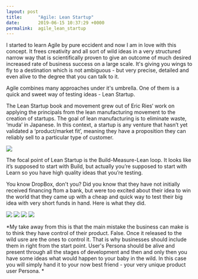 ```yaml
---
layout: post
title:      "Agile: Lean Startup"
date:       2019-06-15 10:37:29 +0000
permalink:  agile_lean_startup
---
```



I started to learn Agile by pure eccident and now I am in love with this concept. It frees creativity and all sort of wild ideas in a very structured narrow way that is scientifically proven to give an outcome of much desired increased rate of business success on a large scale. It's giving you wings to fly to a destination which is not ambiguous - but very precise, detailed and even alive to the degree that you can talk to it. 

Agile combines many approaches under it's umbrella. One of them is a quick and sweet way of testing ideas - Lean Startup.

The Lean Startup book and movement grew out of Eric Ries‘ work on applying the principals from the lean manufacturing movement to the creation of startups. The goal of lean manufacturing is to eliminate waste, ‘muda’ in Japanese. In this context, a startup is any venture that hasn’t yet validated a ‘product/market fit’, meaning they have a proposition they can reliably sell to a particular type of customer.

![](https://live.staticflickr.com/65535/48065916981_e4dab5d171.jpg)

The focal point of Lean Startup is the Build-Measure-Lean loop. It looks like it’s supposed to start with Build, but actually you’re supposed to start with Learn so you have high quality ideas that you’re testing.

You know DropBox, don't you? Did you know that they have not initially received financing ftom a bank, but were too excited about their idea to win the world that they came up with a cheap and quick way to test their big idea with very short funds in hand. Here is what they did.

![](https://live.staticflickr.com/65535/48065910366_28a24d710b.jpg)
![](https://live.staticflickr.com/65535/48065959293_8b00596801.jpg)
![](https://live.staticflickr.com/65535/48065959278_2831f28676.jpg)
![](https://live.staticflickr.com/65535/48065960781_8f1a2b7823.jpg)

*My take away from this is that the main mistake the business can make is to think they have control of their product. False. Once it released to the wild usre are the ones to control it. That is why businesses should include them in right from the start point. User's Persona should be alive and present through all the stages of development and then and only then you have some ideas what would happen to your baby in the wild. In this case you will simply hand it to your now best friend - your very unique product user Persona. *

